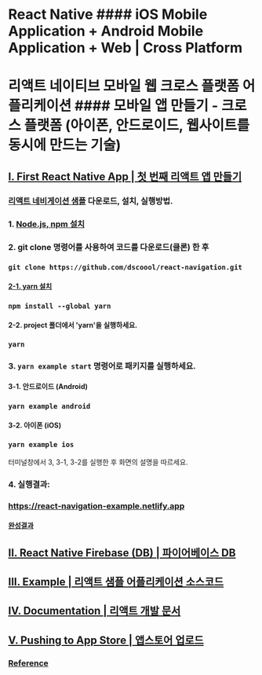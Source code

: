 # React Native #### iOS Mobile Application + Android Mobile Application + Web | Cross Platform 
# 리액트 네이티브 모바일 웹 크로스 플랫폼 어플리케이션 #### 모바일 앱 만들기 - 크로스 플랫폼 (아이폰, 안드로이드, 웹사이트를 동시에 만드는 기술)

## [I. First React Native App | 첫 번째 리액트 앱 만들기](https://github.com/facebook/react-native?tab=readme-ov-file#-building-your-first-react-native-app)
### [리액트 네비게이션 샘플](https://github.com/dscoool/react-navigation/blob/main/example/) 다운로드, 설치, 실행방법.

### 1. [Node.js, npm 설치](https://nodejs.org/en/download)

### 2. git clone 명령어를 사용하여 코드를 다운로드(클론) 한 후 
### ```` git clone https://github.com/dscoool/react-navigation.git ````
#### [2-1. yarn 설치](https://classic.yarnpkg.com/lang/en/docs/install/#windows-stable)
### ```` npm install --global yarn ````
#### 2-2. project 폴더에서 'yarn'을 실행하세요.
### ```` yarn ````

### 3. ```` yarn example start ```` 명령어로 패키지를 실행하세요.

#### 3-1. 안드로이드 (Android)
### ```` yarn example android ````
#### 3-2. 아이폰 (iOS)
### ```` yarn example ios ````
터미널창에서 3, 3-1, 3-2를 실행한 후 화면의 설명을 따르세요.

### 4. 실행결과:
### <https://react-navigation-example.netlify.app>

#### [완성결과](https://github.com/facebook/react-native?tab=readme-ov-file#-building-your-first-react-native-app)

## [ II. React Native Firebase (DB) | 파이어베이스 DB](https://rnfirebase.io/perf/ky-integration)

## [ III. Example | 리액트 샘플 어플리케이션 소스코드](https://github.com/dscoool/React-Native-Apps)

## [ IV. Documentation | 리액트 개발 문서](https://reactnative.dev/docs/getting-started)

## [ V. Pushing to App Store | 앱스토어 업로드](https://reactnative.dev/docs/publishing-to-app-store)


### [Reference](https://github.com/facebook/react-native?tab=readme-ov-file#-building-your-first-react-native-app)
